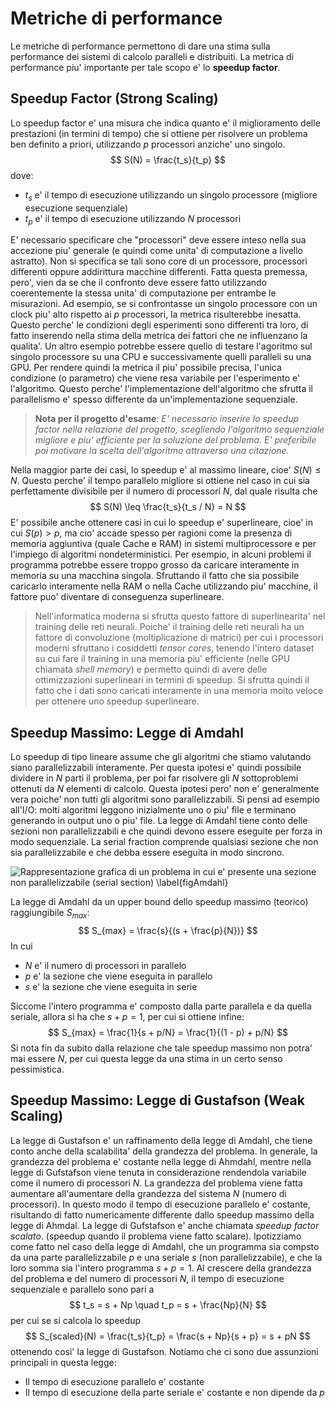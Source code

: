 # Metriche di performance
Le metriche di performance permettono di dare una stima sulla performance dei
sistemi di calcolo paralleli e distribuiti. La metrica di performance piu'
importante per tale scopo e' lo **speedup factor**.

## Speedup Factor (Strong Scaling)
Lo speedup factor e' una misura che indica quanto e' il miglioramento delle
prestazioni (in termini di tempo) che si ottiene per risolvere un problema ben
definito a priori, utilizzando $p$ processori anziche' uno singolo.
$$
S(N) = \frac{t_s}{t_p}
$$
dove:

* $t_s$ e' il tempo di esecuzione utilizzando un singolo processore (migliore
  esecuzione sequenziale)
* $t_p$ e' il tempo di esecuzione utilizzando $N$ processori

E' necessario specificare che "processori" deve essere inteso nella sua
accezione piu' generale (e quindi come unita' di computazione a livello
astratto). Non si specifica se tali sono core di un processore, processori
differenti oppure addirittura macchine differenti.  Fatta questa premessa,
pero', vien da se che il confronto deve essere fatto utilizzando coerentemente
la stessa unita' di computazione per entrambe le misurazioni. Ad esempio, se si
confrontasse un singolo processore con un clock piu' alto rispetto ai $p$
processori, la metrica risulterebbe inesatta.  Questo perche' le condizioni
degli esperimenti sono differenti tra loro, di fatto inserendo nella stima della
metrica dei fattori che ne influenzano la qualita'.  Un altro esempio potrebbe
essere quello di testare l'agoritmo sul singolo processore su una CPU e
successivamente quelli paralleli su una GPU.  Per rendere quindi la metrica il
piu' possibile precisa, l'unica condizione (o parametro) che viene resa
variabile per l'esperimento e' l'algoritmo. Questo perche' l'implementazione
dell'algoritmo che sfrutta il parallelismo e' spesso differente da
un'implementazione sequenziale.

>**Nota per il progetto d'esame**: *E' necessario inserire lo speedup factor
>nella relazione del progetto, scegliendo l'algoritmo sequenziale migliore e piu'
>efficiente per la soluzione del problema.  E' preferibile poi motivare la scelta
>dell'algoritmo attraverso una citazione.*

Nella maggior parte dei casi, lo speedup e' al massimo lineare, cioe' $S(N) \leq
N$. Questo perche' il tempo parallelo migliore si ottiene nel caso in cui sia
perfettamente divisibile per il numero di processori $N$, dal quale risulta che
$$
S(N) \leq \frac{t_s}{t_s / N} = N
$$
E' possibile anche ottenere casi in cui lo speedup e' superlineare, cioe' in cui
$S(p)>p$, ma cio' accade spesso per ragioni come la presenza di memoria
aggiuntiva (quale Cache e RAM) in sistemi multiprocessore e per l'impiego di
algoritmi nondeterministici.  Per esempio, in alcuni problemi il programma
potrebbe essere troppo grosso da caricare interamente in memoria su una macchina
singola. Sfruttando il fatto che sia possibile caricarlo interamente nella RAM o
nella Cache utilizzando piu' macchine, il fattore puo' diventare di conseguenza
superlineare.

>Nell'informatica moderna si sfrutta questo fattore di
>superlinearita' nel training delle reti neurali. Poiche' il training delle reti
>neurali ha un fattore di convoluzione (moltiplicazione di matrici) per cui i
>processori moderni sfruttano i cosiddetti *tensor cores*, tenendo l'intero
>dataset su cui fare il training in una memoria piu' efficiente (nelle GPU
>chiamata *shell memory*) e permetto quindi di avere delle ottimizzazioni
>superlineari in termini di speedup.  Si sfrutta quindi il fatto che i dati sono
>caricati interamente in una memoria molto veloce per ottenere uno speedup
>superlineare.

## Speedup Massimo: Legge di Amdahl
Lo speedup di tipo lineare assume che gli algoritmi che stiamo valutando siano
parallelizzabili interamente. Per questa ipotesi e' quindi possibile dividere in
$N$ parti il problema, per poi far risolvere gli $N$ sottoproblemi ottenuti da
$N$ elementi di calcolo.  Questa ipotesi pero' non e' generalmente vera poiche'
non tutti gli algoritmi sono parallelizzabili.  Si pensi ad esempio all'I/O:
molti algoritmi leggono inizialmente uno o piu' file e terminano generando in
output uno o piu' file.  La legge di Amdahl tiene conto delle sezioni non
parallelizzabili e che quindi devono essere eseguite per forza in modo
sequenziale. La serial fraction comprende qualsiasi sezione che non sia
parallelizzabile e che debba essere eseguita in modo sincrono.

![Rappresentazione grafica di un problema in cui e' presente una sezione non parallelizzabile
(*serial section*) \label{figAmdahl}](img/1_amdahl.png)

La legge di Amdahl da un upper bound dello speedup massimo (teorico) raggiungibile $S_{max}$:
$$
S_{max} = \frac{s}{(s + \frac{p}{N})}
$$
In cui

* $N$ e' il numero di processori in parallelo
* $p$ e' la sezione che viene eseguita in parallelo
* $s$ e' la sezione che viene eseguita in serie

Siccome l'intero programma e' composto dalla parte parallela e da quella
seriale, allora si ha che $s + p = 1$, per cui si ottiene infine:
$$
S_{max} = \frac{1}{s + p/N} = \frac{1}{(1 - p) + p/N}
$$
Si nota fin da subito dalla relazione che tale speedup massimo non potra' mai
essere $N$, per cui questa legge da una stima in un certo senso pessimistica.

## Speedup Massimo: Legge di Gustafson (Weak Scaling)
La legge di Gustafson e' un raffinamento della legge di Amdahl, che tiene conto
anche della scalabilita' della grandezza del problema. In generale, la grandezza
del problema e' costante nella legge di Ahmdahl, mentre nella legge di
Gufstafson viene tenuta in considerazione rendendola variabile come il numero di
processori $N$. La grandezza del problema viene fatta aumentare all'aumentare
della grandezza del sistema $N$ (numero di processori). In questo modo il tempo
di esecuzione parallelo e' costante, risultando di fatto numericamente
differente dallo speedup massimo della legge di Ahmdal. La legge di Gufstafson
e' anche chiamata *speedup factor scalato*. (speedup quando il problema viene
fatto scalare).
Ipotizziamo come fatto nel caso della legge di Amdahl, che un programma sia
compsto da una parte parallelizzabile $p$ e una seriale $s$ (non
parallelizzabile), e che la loro somma sia l'intero programma $s + p = 1$.
Al crescere della grandezza del problema e del numero di processori $N$, il
tempo di esecuzione sequenziale e parallelo sono pari a
$$
t_s = s + Np \quad t_p = s + \frac{Np}{N}
$$
per cui se si calcola lo speedup
$$
S_{scaled}(N) = \frac{t_s}{t_p} = \frac{s + Np}{s + p} = s + pN
$$
ottenendo cosi' la legge di Gustafson.
Notiamo che ci sono due assunzioni principali in questa legge:

* Il tempo di esecuzione parallelo e' costante
* Il tempo di esecuzione della parte seriale e' costante e non dipende da $p$
